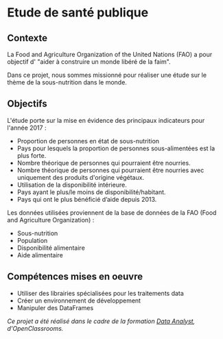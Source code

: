 # Etude de santé publique

## Contexte

La Food and Agriculture Organization of the United Nations (FAO) a pour objectif d' "aider à construire un monde libéré de la faim".

Dans ce projet, nous sommes missionné pour réaliser une étude sur le thème de la sous-nutrition dans le monde.

## Objectifs

L'étude porte sur la mise en évidence des principaux indicateurs pour l'année 2017 :
- Proportion de personnes en état de sous-nutrition
- Pays pour lesquels la proportion de personnes sous-alimentées est la plus forte.
- Nombre théorique de personnes qui pourraient être nourries.
- Nombre théorique de personnes qui pourraient être nourries avec uniquement des produits d'origine végétaux.
- Utilisation de la disponibilité intérieure.
- Pays ayant le plus/le moins de disponibilité/habitant.
- Pays qui ont le plus bénéficié d’aide depuis 2013.

Les données utilisées proviennent de la base de données de la FAO (Food and Agriculture Organization) :
- Sous-nutrition
- Population
- Disponibilité alimentaire
- Aide alimentaire

## Compétences mises en oeuvre

- Utiliser des librairies spécialisées pour les traitements data
- Créer un environnement de développement
- Manipuler des DataFrames

*Ce projet a été réalisé dans le cadre de la formation [Data Analyst](https://openclassrooms.com/fr), d'OpenClassrooms.*